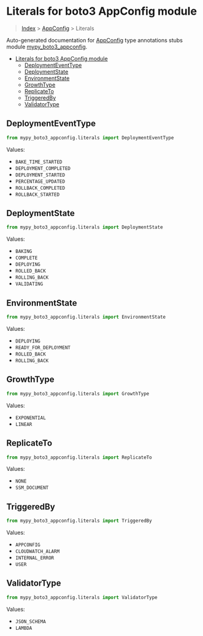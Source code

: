 # Literals for boto3 AppConfig module

> [Index](../README.md) > [AppConfig](./README.md) > Literals

Auto-generated documentation for [AppConfig](https://boto3.amazonaws.com/v1/documentation/api/latest/reference/services/appconfig.html#AppConfig)
type annotations stubs module [mypy_boto3_appconfig](https://pypi.org/project/mypy-boto3-appconfig/).

- [Literals for boto3 AppConfig module](#literals-for-boto3-appconfig-module)
  - [DeploymentEventType](#deploymenteventtype)
  - [DeploymentState](#deploymentstate)
  - [EnvironmentState](#environmentstate)
  - [GrowthType](#growthtype)
  - [ReplicateTo](#replicateto)
  - [TriggeredBy](#triggeredby)
  - [ValidatorType](#validatortype)

## DeploymentEventType

```python
from mypy_boto3_appconfig.literals import DeploymentEventType
```

Values:

- `BAKE_TIME_STARTED`
- `DEPLOYMENT_COMPLETED`
- `DEPLOYMENT_STARTED`
- `PERCENTAGE_UPDATED`
- `ROLLBACK_COMPLETED`
- `ROLLBACK_STARTED`

## DeploymentState

```python
from mypy_boto3_appconfig.literals import DeploymentState
```

Values:

- `BAKING`
- `COMPLETE`
- `DEPLOYING`
- `ROLLED_BACK`
- `ROLLING_BACK`
- `VALIDATING`

## EnvironmentState

```python
from mypy_boto3_appconfig.literals import EnvironmentState
```

Values:

- `DEPLOYING`
- `READY_FOR_DEPLOYMENT`
- `ROLLED_BACK`
- `ROLLING_BACK`

## GrowthType

```python
from mypy_boto3_appconfig.literals import GrowthType
```

Values:

- `EXPONENTIAL`
- `LINEAR`

## ReplicateTo

```python
from mypy_boto3_appconfig.literals import ReplicateTo
```

Values:

- `NONE`
- `SSM_DOCUMENT`

## TriggeredBy

```python
from mypy_boto3_appconfig.literals import TriggeredBy
```

Values:

- `APPCONFIG`
- `CLOUDWATCH_ALARM`
- `INTERNAL_ERROR`
- `USER`

## ValidatorType

```python
from mypy_boto3_appconfig.literals import ValidatorType
```

Values:

- `JSON_SCHEMA`
- `LAMBDA`

